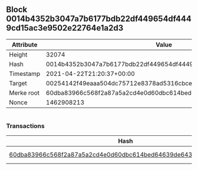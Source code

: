 ## Block 0014b4352b3047a7b6177bdb22df449654df4449cd15ac3e9502e22764e1a2d3

Attribute | Value
--- | ---
Height | 32074
Hash | 0014b4352b3047a7b6177bdb22df449654df4449cd15ac3e9502e22764e1a2d3
Timestamp | 2021-04-22T21:20:37+00:00
Target | 00254142f49eaaa504dc75712e8378ad5316cbcead634704b3734b6271167cc4
Merke root | 60dba83966c568f2a87a5a2cd4e0d60dbc614bed64639de643573420c90f743f
Nonce | 1462908213

```

```

### Transactions

Hash | Amount
--- | ---
[60dba83966c568f2a87a5a2cd4e0d60dbc614bed64639de643573420c90f743f](60dba83966c568f2a87a5a2cd4e0d60dbc614bed64639de643573420c90f743f.md) | 10.00000000 SKEPTI 
